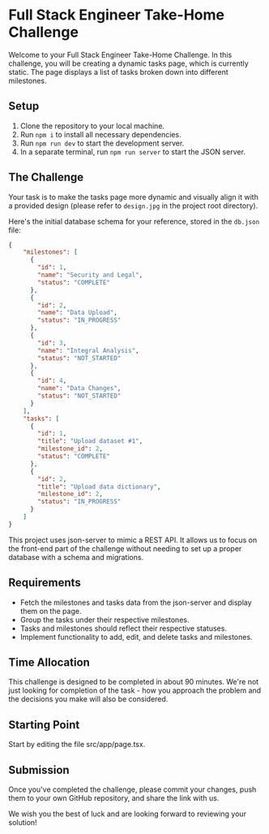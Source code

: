 # Full Stack Engineer Take-Home Challenge

Welcome to your Full Stack Engineer Take-Home Challenge. In this challenge, you will be creating a dynamic tasks page, which is currently static. The page displays a list of tasks broken down into different milestones.

## Setup

1. Clone the repository to your local machine.
2. Run `npm i` to install all necessary dependencies.
3. Run `npm run dev` to start the development server.
4. In a separate terminal, run `npm run server` to start the JSON server.

## The Challenge

Your task is to make the tasks page more dynamic and visually align it with a provided design (please refer to `design.jpg` in the project root directory).

Here's the initial database schema for your reference, stored in the `db.json` file:

```json
{
    "milestones": [
      {
        "id": 1,
        "name": "Security and Legal",
        "status": "COMPLETE"
      },
      {
        "id": 2,
        "name": "Data Upload",
        "status": "IN_PROGRESS"
      },
      {
        "id": 3,
        "name": "Integral Analysis",
        "status": "NOT_STARTED"
      },
      {
        "id": 4,
        "name": "Data Changes",
        "status": "NOT_STARTED"
      }
    ],
    "tasks": [
      {
        "id": 1,
        "title": "Upload dataset #1",
        "milestone_id": 2,
        "status": "COMPLETE"
      },
      {
        "id": 2,
        "title": "Upload data dictionary",
        "milestone_id": 2,
        "status": "IN_PROGRESS"
      }
    ]
}
```

This project uses json-server to mimic a REST API. It allows us to focus on the front-end part of the challenge without needing to set up a proper database with a schema and migrations.

## Requirements
- Fetch the milestones and tasks data from the json-server and display them on the page.
- Group the tasks under their respective milestones.
- Tasks and milestones should reflect their respective statuses.
- Implement functionality to add, edit, and delete tasks and milestones.

## Time Allocation
This challenge is designed to be completed in about 90 minutes. We're not just looking for completion of the task - how you approach the problem and the decisions you make will also be considered.

## Starting Point
Start by editing the file src/app/page.tsx.

## Submission
Once you've completed the challenge, please commit your changes, push them to your own GitHub repository, and share the link with us.

We wish you the best of luck and are looking forward to reviewing your solution!


